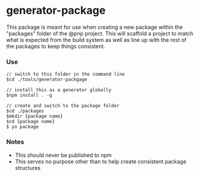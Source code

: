 # generator-package

This package is meant for use when creating a new package within the "packages" folder of the @pnp project. This will scaffold a project
to match what is expected from the build system as well as line up with the rest of the packages to keep things consistent.

### Use

```
// switch to this folder in the command line
$cd ./tools/generator-packgage

// install this as a generator globally
$npm install . -g

// create and switch to the package folder
$cd ./packages
$mkdir {package name}
$cd {package name}
$ yo package
```

### Notes

* This should never be published to npm
* This serves no purpose other than to help create consistent package structures
